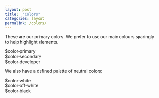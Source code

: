 ```yaml
---
layout: post
title:  "Colors"
categories: layout
permalink: /colors/
---
```


These are our primary colors. We prefer to use our main colours sparingly to help highlight elements.

<div class="pattern">

  <div class="grid grid--collapse">
    <div class="grid__small-12 grid__medium-4 grid__columns">
      <div class="cb-color cb-primary"></div>
      <div class="cb-var">$color-primary</div>
    </div>
    <div class="grid__small-12 grid__medium-4 grid__columns">
      <div class="cb-color cb-secondary"></div>
      <div class="cb-var">$color-secondary</div>
    </div>
    <div class="grid__small-12 grid__medium-4 grid__columns">
      <div class="cb-color cb-developer"></div>
      <div class="cb-var">$color-developer</div>
    </div>
  </div>

</div>

We also have a defined palette of neutral colors:

<div class="pattern">

  <div class="grid grid--collapse">
    <div class="grid__small-12 grid__medium-4 grid__columns">
      <div class="cb-color cb-white"></div>
      <div class="cb-var">$color-white</div>
    </div>
    <div class="grid__small-12 grid__medium-4 grid__columns">
      <div class="cb-color cb-off-white"></div>
      <div class="cb-var">$color-off-white</div>
    </div>
    <div class="grid__small-12 grid__medium-4 grid__columns">
      <div class="cb-color cb-black"></div>
      <div class="cb-var">$color-black</div>
    </div>
  </div>

</div>